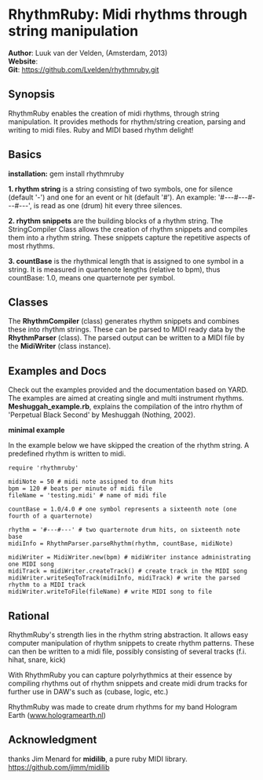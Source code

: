 RhythmRuby: Midi rhythms through string manipulation 
====================================================

**Author**:         Luuk van der Velden, (Amsterdam, 2013)                                                                         
**Website**:                                                                                                                      
**Git**:            https://github.com/Lvelden/rhythmruby.git                                                                        

Synopsis
--------

RhythmRuby enables the creation of midi rhythms, through string manipulation. 
It provides methods for rhythm/string creation, parsing and writing to midi files.
Ruby and MIDI based rhythm delight!

Basics
------

**installation:** gem install rhythmruby

**1. rhythm string** is a string consisting of two symbols,
one for silence (default '-') and one for an event or hit (default '#'). An example:
'#---#---#---#---', is read as one (drum) hit every three silences. 

**2. rhythm snippets** are the building blocks of a rhythm string. The
StringCompiler Class allows the creation of rhythm snippets and compiles them into a rhythm string.
These snippets capture the repetitive aspects of most rhythms.

**3. countBase** is the rhythmical length that is assigned to one symbol in a string.
It is measured in quartenote lengths (relative to bpm), thus countBase: 1.0, means one quarternote per symbol. 

Classes
-------
The **RhythmCompiler** (class) generates rhythm snippets and combines these into rhythm strings.
These can be parsed to MIDI ready data by the **RhythmParser** (class).
The parsed output can be written to a MIDI file by the **MidiWriter** (class instance). 

Examples and Docs
-----
Check out the examples provided and the documentation based on YARD. The examples are aimed at 
creating single and multi instrument rhythms. **Meshuggah_example.rb**, explains the compilation of the
intro rhythm of 'Perpetual Black Second' by Meshuggah (Nothing, 2002).


**minimal example**

In the example below we have skipped the creation of the rhythm string. 
A predefined rhythm is written to midi.

    require 'rhythmruby'
    
    midiNote = 50 # midi note assigned to drum hits
    bpm = 120 # beats per minute of midi file
    fileName = 'testing.midi' # name of midi file
    
    countBase = 1.0/4.0 # one symbol represents a sixteenth note (one fourth of a quarternote)
        
    rhythm = '#---#---' # two quarternote drum hits, on sixteenth note base
    midiInfo = RhythmParser.parseRhythm(rhythm, countBase, midiNote)

    midiWriter = MidiWriter.new(bpm) # midiWriter instance administrating one MIDI song
    midiTrack = midiWriter.createTrack() # create track in the MIDI song
    midiWriter.writeSeqToTrack(midiInfo, midiTrack) # write the parsed rhythm to a MIDI track
    midiWriter.writeToFile(fileName) # write MIDI song to file

Rational
--------

RhythmRuby's strength lies in the rhythm string abstraction. It allows easy computer
manipulation of rhythm snippets to create rhythm patterns. These can then be
written to a midi file, possibly consisting of several tracks (f.i. hihat, snare, kick)

With RhythmRuby you can capture polyrhythmics at their essence by compiling rhythms out of
rhythm snippets and create midi drum tracks for further use in DAW's such as (cubase, logic, etc.)

RhythmRuby was made to create drum rhythms for my band Hologram Earth (www.hologramearth.nl)

Acknowledgment
--------------
thanks Jim Menard for **midilib**, a pure ruby MIDI library.
https://github.com/jimm/midilib
